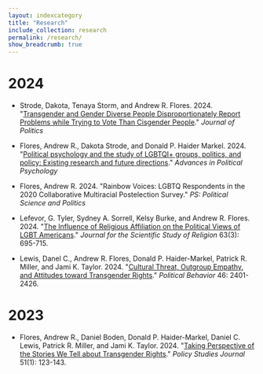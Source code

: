 ```yaml
---
layout: indexcategory
title: "Research"
include_collection: research
permalink: /research/
show_breadcrumb: true
---
```


# 2024 

- Strode, Dakota, Tenaya Storm, and Andrew R. Flores. 2024. "[Transgender and Gender Diverse People Disproportionately Report Problems while Trying to Vote Than Cisgender People](https://www.journals.uchicago.edu/doi/abs/10.1086/732978?journalCode=jop)." *Journal of Politics*

- Flores, Andrew R., Dakota Strode, and Donald P. Haider Markel. 2024. "[Political psychology and the study of LGBTQI+ groups, politics, and policy: Existing research and future directions](https://onlinelibrary.wiley.com/doi/abs/10.1111/pops.12989)." *Advances in Political Psychology*

- Flores, Andrew R. 2024. "Rainbow Voices: LGBTQ Respondents in the 2020 Collaborative Multiracial Postelection Survey." *PS: Political Science and Politics*

- Lefevor, G. Tyler, Sydney A. Sorrell, Kelsy Burke, and Andrew R. Flores. 2024. "[The Influence of Religious Affiliation on the Political Views of LGBT Americans](https://onlinelibrary.wiley.com/doi/abs/10.1111/jssr.12918)." *Journal for the Scientific Study of Religion* 63(3): 695-715.

- Lewis, Danel C., Andrew R. Flores, Donald P. Haider-Markel, Patrick R. Miller, and Jami K. Taylor. 2024. "[Cultural Threat, Outgroup Empathy, and Attitudes toward Transgender Rights](https://link.springer.com/article/10.1007/s11109-024-09924-y)." *Political Behavior* 46: 2401-2426.

# 2023

- Flores, Andrew R., Daniel Boden, Donald P. Haider-Markel, Daniel C. Lewis, Patrick R. Miller, and Jami K. Taylor. 2024. "[Taking Perspective of the Stories We Tell about Transgender Rights](https://onlinelibrary.wiley.com/doi/abs/10.1111/psj.12475)." *Policy Studies Journal* 51(1): 123-143.
